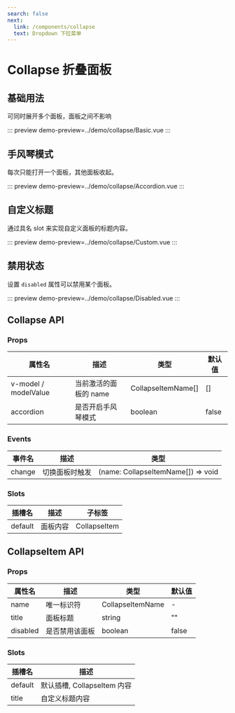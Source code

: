 ```yaml
---
search: false
next:
  link: /components/collapse
  text: Dropdown 下拉菜单
---
```


# Collapse 折叠面板

## 基础用法

可同时展开多个面板，面板之间不影响

::: preview
demo-preview=../demo/collapse/Basic.vue
:::

## 手风琴模式

每次只能打开一个面板，其他面板收起。

::: preview
demo-preview=../demo/collapse/Accordion.vue
:::

## 自定义标题

通过具名 slot 来实现自定义面板的标题内容。

::: preview
demo-preview=../demo/collapse/Custom.vue
:::

## 禁用状态

设置 `disabled` 属性可以禁用某个面板。

::: preview
demo-preview=../demo/collapse/Disabled.vue
:::

## Collapse API

### Props

| 属性名               | 描述                  | 类型               | 默认值 |
| -------------------- | --------------------- | ------------------ | ------ |
| v-model / modelValue | 当前激活的面板的 name | CollapseItemName[] | []     |
| accordion            | 是否开启手风琴模式    | boolean            | false  |

### Events

| 事件名 | 描述           | 类型                               |
| ------ | -------------- | ---------------------------------- |
| change | 切换面板时触发 | (name: CollapseItemName[]) => void |

### Slots

| 插槽名  | 描述     | 子标签       |
| ------- | -------- | ------------ |
| default | 面板内容 | CollapseItem |

## CollapseItem API

### Props

| 属性名   | 描述           | 类型             | 默认值 |
| -------- | -------------- | ---------------- | ------ |
| name     | 唯一标识符     | CollapseItemName | -      |
| title    | 面板标题       | string           | ""     |
| disabled | 是否禁用该面板 | boolean          | false  |

### Slots

| 插槽名  | 描述                        |
| ------- | --------------------------- |
| default | 默认插槽, CollapseItem 内容 |
| title   | 自定义标题内容              |

